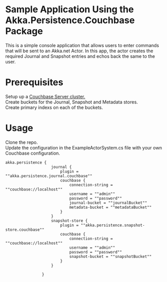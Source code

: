 # Sample Application Using the Akka.Persistence.Couchbase Package

This is a simple console application that allows users to enter commands that will be sent to an Akka.net Actor.
In this app, the actor creates the required Journal and Snapshot entries and echos back the same to the user.


# Prerequisites
 Setup up a [Couchbase Server cluster.](https://docs.couchbase.com/server/current/getting-started/start-here.html)   
 Create buckets for the Journal, Snapshot and Metadata stores.  
 Create primary indexs on each of the buckets.  
 
 # Usage
Clone the repo.    
Update the configuration in the ExampleActorSystem.cs file with your own Couchbase configuration.

```
akka.persistence {
                    journal {
                        plugin = ""akka.persistence.journal.couchbase""
                        couchbase {
                            connection-string = ""couchbase://localhost""
                            username = ""admin""
                            password = ""password""
                            journal-bucket = ""journalBucket""
                            metadata-bucket = ""metadataBucket""
                        }
                    }
                    snapshot-store {
                        plugin = ""akka.persistence.snapshot-store.couchbase""
                        couchbase {
                            connection-string = ""couchbase://localhost""
                            username = ""admin""
                            password = ""password""
                            snapshot-bucket = ""snapshotBucket""
                        }
                    }
                  
                }
```
